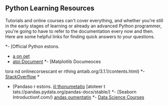 
## Python Learning Resources

Tutorials and online courses can't cover everything, and whether you're still in the early stages of learning or already an advanced Python programmer, you're going to have to refer to the documentation every now and then. Here are some helpful links for finding quick answers to your questions.

*-   [Official Python estons.
-   [a on oet](https://othon.o//)
-   [atoi Document](https://docs.python.org/3/)
*-   [Matplotlib Documeoces

tora nd onlinecorsescant er rthing antaib.org/3.1.1/contents.html)
*-   [StackOverflow](https://stackoverflow.com/)
*
-   [Pandaso r estons.
 [iil thonumetatio](https://othon.o//)
 [atoteer t tats://pandas.pydata.org/pandas-docs/stable/)
*-   [Seaborn Introductionf.com/)
 [andas oumentatin](https://seaborn.pydata.org/introduction.html)
*-   [Data Science Courses](https://www.dataquest.io/data-science-courses)

<!--stackedit_data:
eyJoaXN0b3J5IjpbLTIxMTYyNjc2ODUsODI3NTc5ODM3XX0=
-->